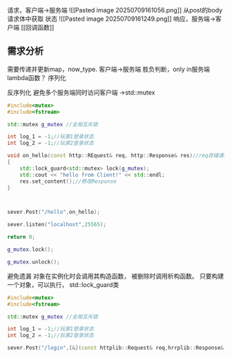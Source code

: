 请求，客户端->服务端
![[Pasted image 20250709161056.png]]
从post的body请求体中获取
状态
![[Pasted image 20250709161249.png]]
响应，服务端->客户端
[[回调函数]]
## 需求分析
需要传递并更新map，now_type.
客户端->服务端
胜负判断，only in服务端
lambda函数？
序列化

反序列化
避免多个服务端同时访问客户端
->std::mutex

```c++
#include<mutex>
#include<fstream>

std::mutex g_mutex //全局互斥锁

int log_1 = -1;//玩家1登录状态
int log_2 = -1;//玩家2登录状态

void on_hello(const http::REquest& req, http::Response& res)//req存储请求数据，res存储响应数据
{
	std::lock_guard<std::mutex> lock(g_mutex);
	std::cout << "hello from Client!" << std::endl;
	res.set_content();//修改Response
}



sever.Post("/hello",on_hello);

sever.listen("localhost",25565);

return 0;

```


```c++
g_mutex.lock();

g_mutex.unlock();
```
避免遗漏
对象在实例化时会调用其构造函数，
被删除时调用析构函数。
只要构建一个对象，可以执行，
std::lock_guard类
```c++
#include<mutex>
#include<fstream>

std::mutex g_mutex //全局互斥锁

int log_1 = -1;//玩家1登录状态
int log_2 = -1;//玩家2登录状态

sever.Post("/login",[&](const httplib::Request& req,hrrplib::Response& res ))
```